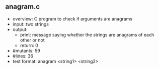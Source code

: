 ## anagram.c
 - overview: C program to check if arguments are anagrams
 - input: two strings
 - output: 
     - print: message saying whether the strings are anagrams of each other or not
     - return: 0
 - #mutants: 59
 - #lines: 36
 - test format: anagram \<string1\> \<string2\>
